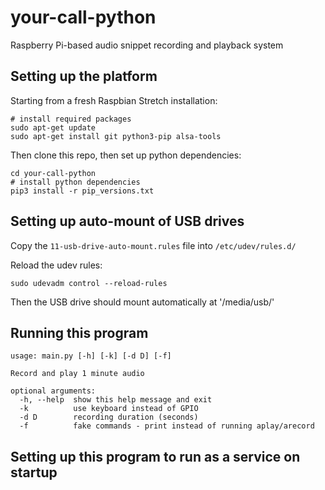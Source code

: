 # your-call-python

Raspberry Pi-based audio snippet recording and playback system

## Setting up the platform

Starting from a fresh Raspbian Stretch installation:

```
# install required packages
sudo apt-get update
sudo apt-get install git python3-pip alsa-tools
```

Then clone this repo, then set up python dependencies:

```
cd your-call-python
# install python dependencies
pip3 install -r pip_versions.txt
```

## Setting up auto-mount of USB drives

Copy the `11-usb-drive-auto-mount.rules` file into `/etc/udev/rules.d/`

Reload the udev rules:

```
sudo udevadm control --reload-rules
```

Then the USB drive should mount automatically at '/media/usb/'

## Running this program

```
usage: main.py [-h] [-k] [-d D] [-f]

Record and play 1 minute audio

optional arguments:
  -h, --help  show this help message and exit
  -k          use keyboard instead of GPIO
  -d D        recording duration (seconds)
  -f          fake commands - print instead of running aplay/arecord
```

## Setting up this program to run as a service on startup
